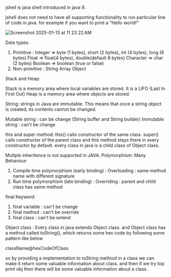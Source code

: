jshell is java shell introduced in java 9.

jshell does not need to have all supporting functionality to run particular line of code in java. for example if you want to print a "Hello world!"

![Screenshot 2025-01-13 at 11 23 22 AM](https://github.com/user-attachments/assets/b4397928-3a10-49f4-bf19-b1c5c3d6fcb7)

Data types:

1. Primitive : 
Integer => byte (1 bytes), short (2 bytes), int (4 bytes), long (8 bytes)
Float => float(4 bytes), double(default 8 bytes)
Character => char (2 bytes)
Boolean => boolean (true or false)
2. Non-primitive :
String
Array
Object

 
Stack and Heap:

Stack is a memory area where local variables are stored. It is a LIFO (Last In First Out)
Heap is a memory area where objects are stored.

String: strings in Java are immutable. This means that once a string object is created, its contents cannot be changed.

Mutable string : can be change (String buffer and String builder)
Immutable string : can't be change

this and super method: 
this() calls constructor of the same class.
super() calls constructor of the parent class and this method stays there in every constructor by default. every class in java is a child class of Object class. 

Multple inheritence is not supported in JAVA.
Polymorphism: Many Behaviour
1. Compile time polymorphism (early binding) : Overloading : same method name with different signature
2. Run time polymorphism (late binding) : Overriding : parent and child class has same method


final Keyword:
1. final variable : can't be change
2. final method : can't be override
3. final class : can't be extend

Object class :
Every class in java extends Object class. and Object class has a method called toString(), which returns some hex code by following some pattern like below

className@hexCodeOfClass

so by providing a implementation to toString methiod in a class we can make it return some valuable information about class. and then if we try top print obj then there will be some valuable information about a class.
